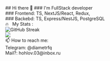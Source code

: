 <head>
  <link rel="stylesheet" href="style.css">
</head>
<body>
  <div class="body">
    <div class="me">
      ## Hi there 👋
      ### I'm FullStack developer           <br>
      ### Frontend: TS, NextJS/React, Redux,  <br>
      ### Backebd: TS, Express/NestJS, PostgreSQL <br>
    </div>
    <div class="stat">
      🔥 &nbsp; My Stats :<br>
      <img src="https://streak-stats.demolab.com?user=DiametrFQ&theme=github-dark-blue&border_radius=6&card_width=300&type=png" alt="GitHub Streak"/><br>
      <img src="https://github-readme-stats.vercel.app/api/top-langs/?username=DiametrFQ&layout=donut-vertical"/><br>
    </div>
  </div>
</body>
📫 How to reach me:<br>
Telegram: @diametrfq<br>
Mail?: hohlov.03@inbox.ru
